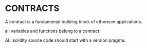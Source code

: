 # CONTRACTS

A contract is a fundamental building block of ethereum applications.

all variables and functions belong to a contract.

ALl solidity source code should start with a version pragma.
